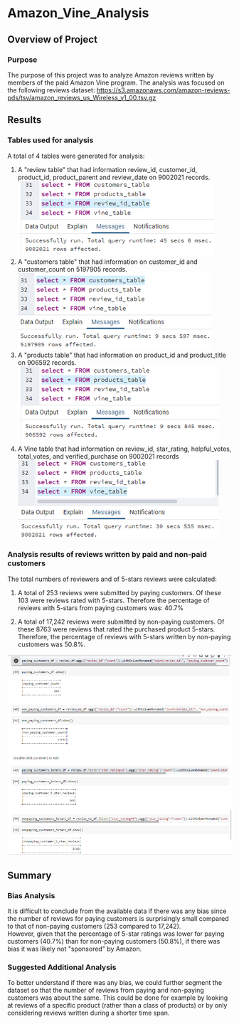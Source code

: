 # Amazon_Vine_Analysis

## Overview of Project

### Purpose

The purpose of this project was to analyze Amazon reviews written by members of the paid Amazon Vine program.  The analysis was focused on the following reviews dataset: https://s3.amazonaws.com/amazon-reviews-pds/tsv/amazon_reviews_us_Wireless_v1_00.tsv.gz

## Results

### Tables used for analysis

A total of 4 tables were generated for analysis:
1. A "review table" that had information review_id, customer_id, product_id, product_parent and review_date on 9002021 records.
![](reviews_table.PNG)
2. A "customers table" that had information on customer_id and customer_count on 5197905 records.
![](customers_table-loaded.PNG)
3. A "products table" that had information on product_id and product_title on 906592 records.
![](products_table.PNG)
4. A Vine table that had information on review_id, star_rating, helpful_votes, total_votes, and verified_purchase on 9002021 records
![](vine_table-loaded.PNG)


### Analysis results of reviews written by  paid and non-paid customers 

The total numbers of reviewers and of 5-stars reviews were calculated:

1. A total of 253 reviews were submitted by paying customers.  Of these 103 were reviews rated with 5-stars.  Therefore the percentage of reviews with 5-stars from paying customers was: 40.7%

2. A total of 17,242 reviews were submitted by non-paying customers.  Of these 8763 were reviews that rated the purchased product 5-stars. Therefore, the percentage of reviews with 5-stars written by non-paying customers was 50.8%.

![](deliverable-2-numbers.PNG)

## Summary

### Bias Analysis
It is difficult to conclude from the available data if there was any bias since the number of reviews for paying customers is surprisingly small compared to that of non-paying customers (253 compared to 17,242).  
However, given that the percentage of 5-star ratings was lower for paying customers (40.7%) than for non-paying customers (50.8%), if there was bias it was likely not "sponsored" by Amazon.

### Suggested Additional Analysis 

To better understand if there was any bias, we could further segment the dataset so that the number of reviews from paying and non-paying customers was about the same.  This could be done for example by looking at reviews of a specific product (rather than a class of products) or by only considering reviews written during a shorter time span.